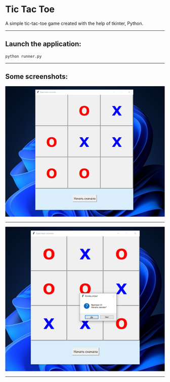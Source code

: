 # Tic Tac Toe
A simple tic-tac-toe game created with the help of tkinter, Python. <br>
***
## Launch the application:
```
python runner.py
```
***
## Some screenshots:
![screen](https://github.com/ArtemGrablevski/tic-tac-toe/blob/main/screenshot1.png) <br>
***
![screen](https://github.com/ArtemGrablevski/tic-tac-toe/blob/main/screenshot2.png) <br>
***
